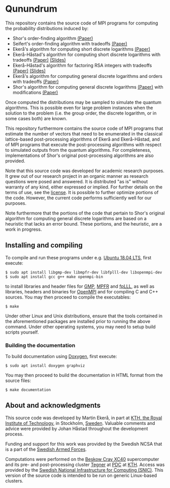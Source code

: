 # Qunundrum

This repository contains the source code of MPI programs for computing the probability distributions induced by:

* Shor's order-finding algorithm [(Paper)](https://arxiv.org/pdf/quant-ph/9508027.pdf)
* Seifert's order-finding algorithm with tradeoffs [(Paper)](https://link.springer.com/chapter/10.1007%2F3-540-45353-9_24)
* Ekerå's algorithm for computing short discrete logarithms [(Paper)](https://eprint.iacr.org/2016/1128.pdf)
* Ekerå-Håstad's algorithm for computing short discrete logarithms with tradeoffs [(Paper)](https://link.springer.com/chapter/10.1007/978-3-319-59879-6_20) [(Slides)](https://2017.pqcrypto.org/conference/slides/quantum/ekera-hastad-complex.pdf)
* Ekerå-Håstad's algorithm for factoring RSA integers with tradeoffs [(Paper)](https://link.springer.com/chapter/10.1007/978-3-319-59879-6_20) [(Slides)](https://2017.pqcrypto.org/conference/slides/quantum/ekera-hastad-complex.pdf)
* Ekerå's algorithm for computing general discrete logarithms and orders with tradeoffs [(Paper)](https://eprint.iacr.org/2018/797.pdf)
* Shor's algorithm for computing general discrete logarithms [(Paper)](https://arxiv.org/pdf/quant-ph/9508027.pdf) with modifications [(Paper)](https://arxiv.org/pdf/1905.09084.pdf)

Once computed the distributions may be sampled to simulate the quantum algorithms. This is possible even for large problem instances when the solution to the problem (i.e. the group order, the discrete logarithm, or in some cases both) are known.

This repository furthermore contains the source code of MPI programs that estimate the number of vectors that need to be enumerated in the classical lattice-based post-processing algorithms of Ekerå and Ekerå-Håstad, and of MPI programs that execute the post-processing algorithms with respect to simulated outputs from the quantum algorithms. For completeness, implementations of Shor's original post-processing algorithms are also provided.

Note that this source code was developed for academic research purposes. It grew out of our research project in an organic manner as research questions were posed and answered. It is distributed "as is" without warranty of any kind, either expressed or implied. For further details on the terms of use, see the [license](LICENSE.md). It is possible to further optimize portions of the code. However, the current code performs sufficiently well for our purposes.

Note furthermore that the portions of the code that pertain to Shor's original algorithm for computing general discrete logarithms are based on a heuristic that lacks an error bound. These portions, and the heuristic, are a work in progress.

## Installing and compiling

To compile and run these programs under e.g. [Ubuntu 18.04 LTS](https://releases.ubuntu.com/18.04.4), first execute:

```console
$ sudo apt install libgmp-dev libmpfr-dev libfplll-dev libopenmpi-dev
$ sudo apt install gcc g++ make openmpi-bin
```

to install libraries and header files for [GMP](https://gmplib.org), [MPFR](https://www.mpfr.org) and [fpLLL](https://github.com/fplll/fplll), as well as libraries, headers and binaries for [OpenMPI](https://www.open-mpi.org) and for compiling C and C++ sources. You may then proceed to compile the executables:
```console
$ make
```

Under other Linux and Unix distributions, ensure that the tools contained in the aforementioned packages are installed prior to running the above command. Under other operating systems, you may need to setup build scripts yourself.

### Building the documentation
To build documentation using [Doxygen](http://www.doxygen.nl), first execute:

```console
$ sudo apt install doxygen graphviz
```

You may then proceed to build the documentation in HTML format from the source files:
```console
$ make documentation
```

## About and acknowledgments
This source code was developed by Martin Ekerå, in part at [KTH, the Royal Institute of Technology](https://www.kth.se/en), in Stockholm, [Sweden](https://www.sweden.se). Valuable comments and advice were provided by Johan Håstad throughout the development process.

Funding and support for this work was provided by the Swedish NCSA that is a part of the [Swedish Armed Forces](https://www.mil.se).

Computations were performed on the [Beskow Cray XC40](https://www.pdc.kth.se/hpc-services/computing-systems/beskow) supercomputer and its pre- and post-processing cluster [Tegner](https://www.pdc.kth.se/hpc-services/computing-systems/tegner) at [PDC](https://www.pdc.kth.se) at [KTH](https://www.kth.se/en). Access was provided by the [Swedish National Infrastructure for Computing (SNIC)](https://www.snic.se). This version of the source code is intended to be run on generic Linux-based clusters.
